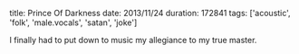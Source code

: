 title: Prince Of Darkness
date: 2013/11/24
duration: 172841
tags: ['acoustic', 'folk', 'male.vocals', 'satan', 'joke']

I finally had to put down to music my allegiance to my true master.
